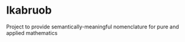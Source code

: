 # Ikabruob
Project to provide semantically-meaningful nomenclature for pure and applied mathematics
